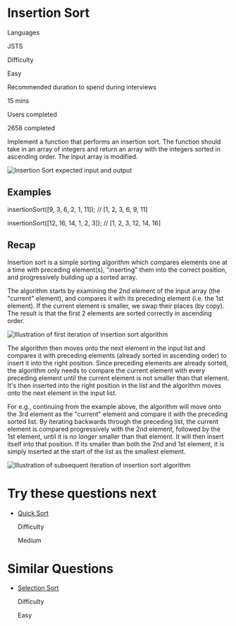 # Insertion Sort

Languages

JSTS

Difficulty

Easy

Recommended duration to spend during interviews

15 mins

Users completed

2658 completed

Implement a function that performs an insertion sort. The function should take in an array of integers and return an array with the integers sorted in ascending order. The input array is modified.

![Insertion Sort expected input and output](https://www.greatfrontend.com/img/questions/insertion-sort/insertion-sort-input-output.png)

## Examples

insertionSort([9, 3, 6, 2, 1, 11]); // [1, 2, 3, 6, 9, 11]

insertionSort([12, 16, 14, 1, 2, 3]); // [1, 2, 3, 12, 14, 16]

## Recap

Insertion sort is a simple sorting algorithm which compares elements one at a time with preceding element(s), "inserting" them into the correct position, and progressively building up a sorted array.

The algorithm starts by examining the 2nd element of the input array (the "current" element), and compares it with its preceding element (i.e. the 1st element). If the current element is smaller, we swap their places (by copy). The result is that the first 2 elements are sorted correctly in ascending order.

![Illustration of first iteration of insertion sort algorithm](https://www.greatfrontend.com/img/questions/insertion-sort/insertion-sort-first-iteration.png)

The algorithm then moves onto the next element in the input list and compares it with preceding elements (already sorted in ascending order) to insert it into the right position. Since preceding elements are already sorted, the algorithm only needs to compare the current element with every preceding element until the current element is not smaller than that element. It's then inserted into the right position in the list and the algorithm moves onto the next element in the input list.

For e.g., continuing from the example above, the algorithm will move onto the 3rd element as the "current" element and compare it with the preceding sorted list. By iterating backwards through the preceding list, the current element is compared progressively with the 2nd element, followed by the 1st element, until it is no longer smaller than that element. It will then insert itself into that position. If its smaller than both the 2nd and 1st element, it is simply inserted at the start of the list as the smallest element.

![Illustration of subsequent iteration of insertion sort algorithm](https://www.greatfrontend.com/img/questions/insertion-sort/insertion-sort-subsequent-iteration.png)

# Try these questions next

- [Quick Sort](https://www.greatfrontend.com/questions/javascript/quick-sort)
    
    Difficulty
    
    Medium
    

# Similar Questions

- [Selection Sort](https://www.greatfrontend.com/questions/javascript/selection-sort)
    
    Difficulty
    
    Easy